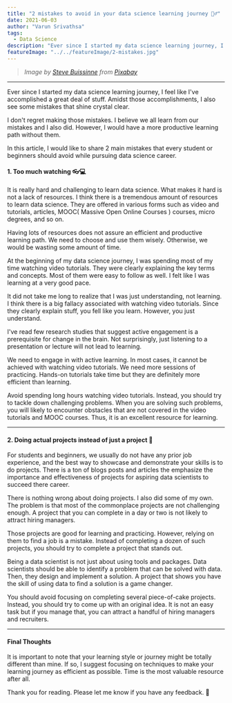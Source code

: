```yaml
---
title: "2 mistakes to avoid in your data science learning journey 🙅‍♂️"
date: 2021-06-03
author: "Varun Srivathsa"
tags:
  - Data Science
description: "Ever since I started my data science learning journey, I feel like I've accomplished a great deal of stuff. Amidst those accomplishments, I also see some mistakes that shine crystal clear."
featureImage: "../../featureImage/2-mistakes.jpg"
---
```


> _Image by <a href="https://pixabay.com/users/stevepb-282134/?utm_source=link-attribution&amp;utm_medium=referral&amp;utm_campaign=image&amp;utm_content=876597">Steve Buissinne</a> from <a href="https://pixabay.com/?utm_source=link-attribution&amp;utm_medium=referral&amp;utm_campaign=image&amp;utm_content=876597">Pixabay</a>_

---

Ever since I started my data science learning journey, I feel like I've accomplished a great deal of stuff. Amidst those accomplishments, I also see some mistakes that shine crystal clear.

I don't regret making those mistakes. I believe we all learn from our mistakes and I also did. However, I would have a more productive learning path without them.

In this article, I would like to share 2 main mistakes that every student or beginners should avoid while pursuing data science career.

#### 1. Too much watching 👓💻

It is really hard and challenging to learn data science. What makes it hard is not a lack of resources. I think there is a tremendous amount of resources to learn data science. They are offered in various forms such as video and tutorials, articles, MOOC( Massive Open Online Courses ) courses, micro degrees, and so on.

Having lots of resources does not assure an efficient and productive learning path. We need to choose and use them wisely. Otherwise, we would be wasting some amount of time.

At the beginning of my data science journey, I was spending most of my time watching video tutorials. They were clearly explaining the key terms and concepts. Most of them were easy to follow as well. I felt like I was learning at a very good pace.

It did not take me long to realize that I was just understanding, not learning. I think there is a big fallacy associated with watching video tutorials. Since they clearly explain stuff, you fell like you learn. However, you just understand.

I've read few research studies that suggest active engagement is a prerequisite for change in the brain. Not surprisingly, just listening to a presentation or lecture will not lead to learning.

We need to engage in with active learning. In most cases, it cannot be achieved with watching video tutorials. We need more sessions of practicing. Hands-on tutorials take time but they are definitely more efficient than learning.

Avoid spending long hours watching video tutorials. Instead, you should try to tackle down challenging problems. When you are solving such problems, you will likely to encounter obstacles that are not covered in the video tutorials and MOOC courses. Thus, it is an excellent resource for learning.

---

#### 2. Doing actual projects instead of just a project 📐

For students and beginners, we usually do not have any prior job experience, and the best way to showcase and demonstrate your skills is to do projects. There is a ton of blogs posts and articles the emphasize the importance and effectiveness of projects for aspiring data scientists to succeed there career.

There is nothing wrong about doing projects. I also did some of my own. The problem is that most of the commonplace projects are not challenging enough. A project that you can complete in a day or two is not likely to attract hiring managers.

Those projects are good for learning and practicing. However, relying on them to find a job is a mistake. Instead of completing a dozen of such projects, you should try to complete a project that stands out.

Being a data scientist is not just about using tools and packages. Data scientists should be able to identify a problem that can be solved with data. Then, they design and implement a solution. A project that shows you have the skill of using data to find a solution is a game changer.

You should avoid focusing on completing several piece-of-cake projects. Instead, you should try to come up with an original idea. It is not an easy task but if you manage that, you can attract a handful of hiring managers and recruiters.

---

#### Final Thoughts

It is important to note that your learning style or journey might be totally different than mine. If so, I suggest focusing on techniques to make your learning journey as efficient as possible. Time is the most valuable resource after all.

Thank you for reading. Please let me know if you have any feedback. 🧑
